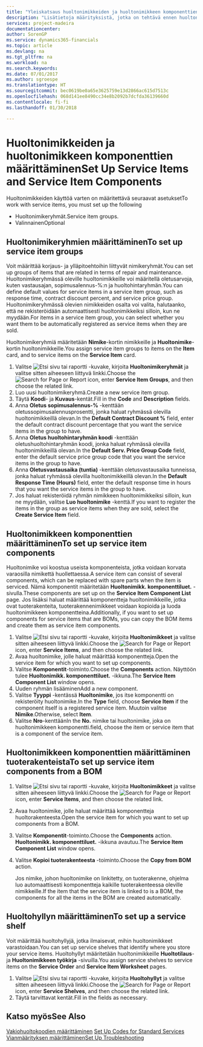 ```yaml
---
title: "Yleiskatsaus huoltonimikkeiden ja huoltonimikkeen komponenttien määrityksistä | Microsoft Docs"
description: "Lisätietoja määrityksistä, jotka on tehtävä ennen huoltonimikkeiden käyttöä. Esimerkiksi oletusarvot, kuten vastausaika, sopimusalennusprosentti ja huoltohintaryhmä, on määritettävä."
services: project-madeira
documentationcenter: 
author: SorenGP
ms.service: dynamics365-financials
ms.topic: article
ms.devlang: na
ms.tgt_pltfrm: na
ms.workload: na
ms.search.keywords: 
ms.date: 07/01/2017
ms.author: sgroespe
ms.translationtype: HT
ms.sourcegitcommit: bec0619be0a65e3625759e13d2866ac615d7513c
ms.openlocfilehash: 068d141ee8490cc34e8b2092b7dcfda36139660d
ms.contentlocale: fi-fi
ms.lasthandoff: 01/30/2018

---
```

# <a name="set-up-service-items-and-service-item-components"></a><span data-ttu-id="37649-103">Huoltonimikkeiden ja huoltonimikkeen komponenttien määrittäminen</span><span class="sxs-lookup"><span data-stu-id="37649-103">Set Up Service Items and Service Item Components</span></span>
<span data-ttu-id="37649-104">Huoltonimikkeiden käyttöä varten on määritettävä seuraavat asetukset</span><span class="sxs-lookup"><span data-stu-id="37649-104">To work with service items, you must set up the following</span></span>

* <span data-ttu-id="37649-105">Huoltonimikeryhmät.</span><span class="sxs-lookup"><span data-stu-id="37649-105">Service item groups.</span></span> 
* <span data-ttu-id="37649-106">Valinnainen</span><span class="sxs-lookup"><span data-stu-id="37649-106">Optional</span></span>

## <a name="to-set-up-service-item-groups"></a><span data-ttu-id="37649-107">Huoltonimikeryhmien määrittäminen</span><span class="sxs-lookup"><span data-stu-id="37649-107">To set up service item groups</span></span>
<span data-ttu-id="37649-108">Voit määrittää korjaus- ja ylläpitoehtoihin liittyvät nimikeryhmät.</span><span class="sxs-lookup"><span data-stu-id="37649-108">You can set up groups of items that are related in terms of repair and maintenance.</span></span> <span data-ttu-id="37649-109">Huoltonimikeryhmässä oleville huoltonimikkeille voi määritellä oletusarvoja, kuten vastausajan, sopimusalennus-%:n ja huoltohintaryhmän.</span><span class="sxs-lookup"><span data-stu-id="37649-109">You can define default values for service items in a service item group, such as response time, contract discount percent, and service price group.</span></span> <span data-ttu-id="37649-110">Huoltonimikeryhmässä olevien nimikkeiden osalta voi valita, halutaanko, että ne rekisteröidään automaattisesti huoltonimikkeiksi silloin, kun ne myydään.</span><span class="sxs-lookup"><span data-stu-id="37649-110">For items in a service item group, you can select whether you want them to be automatically registered as service items when they are sold.</span></span>  
  
<span data-ttu-id="37649-111">Huoltonimikeryhmiä määritetään **Nimike**-kortin nimikkeille ja **Huoltonimike**-kortin huoltonimikkeille.</span><span class="sxs-lookup"><span data-stu-id="37649-111">You assign service item groups to items on the **Item** card, and to service items on the **Service Item** card.</span></span>  
  
1. <span data-ttu-id="37649-112">Valitse ![Etsi sivu tai raportti](media/ui-search/search_small.png "Etsi sivu tai raportti -kuvake") -kuvake, kirjoita **Huoltonimikeryhmät** ja valitse sitten aiheeseen liittyvä linkki.</span><span class="sxs-lookup"><span data-stu-id="37649-112">Choose the ![Search for Page or Report](media/ui-search/search_small.png "Search for Page or Report icon") icon, enter **Service Item Groups**, and then choose the related link.</span></span>  
2. <span data-ttu-id="37649-113">Luo uusi huoltonimikeryhmä.</span><span class="sxs-lookup"><span data-stu-id="37649-113">Create a new service item group.</span></span>  
3. <span data-ttu-id="37649-114">Täytä **Koodi**- ja **Kuvaus**-kentät.</span><span class="sxs-lookup"><span data-stu-id="37649-114">Fill in the **Code** and **Description** fields.</span></span>  
4. <span data-ttu-id="37649-115">Anna **Oletus sopimusalennus-%** -kenttään oletussopimusalennusprosentti, jonka haluat ryhmässä olevilla huoltonimikkeillä olevan.</span><span class="sxs-lookup"><span data-stu-id="37649-115">In the **Default Contract Discount %** field, enter the default contract discount percentage that you want the service items in the group to have.</span></span>  
5. <span data-ttu-id="37649-116">Anna **Oletus huoltohintaryhmän koodi** -kenttään oletushuoltohintaryhmän koodi, jonka haluat ryhmässä olevilla huoltonimikkeillä olevan.</span><span class="sxs-lookup"><span data-stu-id="37649-116">In the **Default Serv. Price Group Code** field, enter the default service price group code that you want the service items in the group to have.</span></span>  
6. <span data-ttu-id="37649-117">Anna **Oletusvastausaika (tuntia)** -kenttään oletusvastausaika tunneissa, jonka haluat ryhmässä olevilla huoltonimikkeillä olevan.</span><span class="sxs-lookup"><span data-stu-id="37649-117">In the **Default Response Time (Hours)** field, enter the default response time in hours that you want the service items in the group to have.</span></span>  
7. <span data-ttu-id="37649-118">Jos haluat rekisteröidä ryhmän nimikkeen huoltonimikkeiksi silloin, kun ne myydään, valitse **Luo huoltonimike** -kenttä.</span><span class="sxs-lookup"><span data-stu-id="37649-118">If you want to register the items in the group as service items when they are sold, select the **Create Service Item** field.</span></span>  

## <a name="to-set-up-service-item-components"></a><span data-ttu-id="37649-119">Huoltonimikkeen komponenttien määrittäminen</span><span class="sxs-lookup"><span data-stu-id="37649-119">To set up service item components</span></span>
<span data-ttu-id="37649-120">Huoltonimike voi koostua useista komponenteista, jotka voidaan korvata varaosilla nimikettä huollettaessa.</span><span class="sxs-lookup"><span data-stu-id="37649-120">A service item can consist of several components, which can be replaced with spare parts when the item is serviced.</span></span> <span data-ttu-id="37649-121">Nämä komponentit määritetään **Huoltonimikk. komponenttiluet.** -sivulla.</span><span class="sxs-lookup"><span data-stu-id="37649-121">These components are set up on the **Service Item Component List** page.</span></span> <span data-ttu-id="37649-122">Jos lisäksi haluat määrittää komponentteja huoltonimikkeille, jotka ovat tuoterakenteita, tuoterakennenimikkeet voidaan kopioida ja luoda huoltonimikkeen komponentteina.</span><span class="sxs-lookup"><span data-stu-id="37649-122">Additionally, if you want to set up components for service items that are BOMs, you can copy the BOM items and create them as service item components.</span></span> 
  
1. <span data-ttu-id="37649-123">Valitse ![Etsi sivu tai raportti](media/ui-search/search_small.png "Etsi sivu tai raportti -kuvake") -kuvake, kirjoita **Huoltonimikkeet** ja valitse sitten aiheeseen liittyvä linkki.</span><span class="sxs-lookup"><span data-stu-id="37649-123">Choose the ![Search for Page or Report](media/ui-search/search_small.png "Search for Page or Report icon") icon, enter **Service Items**, and then choose the related link.</span></span> 
2. <span data-ttu-id="37649-124">Avaa huoltonimike, jolle haluat määrittää komponentteja.</span><span class="sxs-lookup"><span data-stu-id="37649-124">Open the service item for which you want to set up components.</span></span>  
3. <span data-ttu-id="37649-125">Valitse **Komponentit**-toiminto.</span><span class="sxs-lookup"><span data-stu-id="37649-125">Choose the **Components** action.</span></span> <span data-ttu-id="37649-126">Näyttöön tulee **Huoltonimikk. komponenttiluet.** -ikkuna.</span><span class="sxs-lookup"><span data-stu-id="37649-126">The **Service Item Component List** window opens.</span></span>  
4. <span data-ttu-id="37649-127">Uuden ryhmän lisääminen</span><span class="sxs-lookup"><span data-stu-id="37649-127">Add a new component.</span></span>  
5. <span data-ttu-id="37649-128">Valitse **Tyyppi** -kentässä **Huoltonimike**, jos itse komponentti on rekisteröity huoltonimike.</span><span class="sxs-lookup"><span data-stu-id="37649-128">In the **Type** field, choose **Service Item** if the component itself is a registered service item.</span></span> <span data-ttu-id="37649-129">Muutoin valitse **Nimike**.</span><span class="sxs-lookup"><span data-stu-id="37649-129">Otherwise, select **Item**.</span></span>  
6. <span data-ttu-id="37649-130">Valitse **Nro**-kenttään</span><span class="sxs-lookup"><span data-stu-id="37649-130">In the **No.**</span></span> <span data-ttu-id="37649-131">nimike tai huoltonimike, joka on huoltonimikkeen komponentti.</span><span class="sxs-lookup"><span data-stu-id="37649-131">field, choose the item or service item that is a component of the service item.</span></span>  

## <a name="to-set-up-service-item-components-from-a-bom"></a><span data-ttu-id="37649-132">Huoltonimikkeen komponenttien määrittäminen tuoterakenteista</span><span class="sxs-lookup"><span data-stu-id="37649-132">To set up service item components from a BOM</span></span>
1.  <span data-ttu-id="37649-133">Valitse ![Etsi sivu tai raportti](media/ui-search/search_small.png "Etsi sivu tai raportti -kuvake") -kuvake, kirjoita **Huoltonimikkeet** ja valitse sitten aiheeseen liittyvä linkki.</span><span class="sxs-lookup"><span data-stu-id="37649-133">Choose the ![Search for Page or Report](media/ui-search/search_small.png "Search for Page or Report icon") icon, enter **Service Items**, and then choose the related link.</span></span>  
2. <span data-ttu-id="37649-134">Avaa huoltonimike, jolle haluat määrittää komponentteja huoltorakenteesta.</span><span class="sxs-lookup"><span data-stu-id="37649-134">Open the service item for which you want to set up components from a BOM.</span></span>  
3. <span data-ttu-id="37649-135">Valitse **Komponentit**-toiminto.</span><span class="sxs-lookup"><span data-stu-id="37649-135">Choose the **Components** action.</span></span> <span data-ttu-id="37649-136">**Huoltonimikk. komponenttiluet.** -ikkuna avautuu.</span><span class="sxs-lookup"><span data-stu-id="37649-136">The **Service Item Component List** window opens.</span></span>  
4. <span data-ttu-id="37649-137">Valitse **Kopioi tuoterakenteesta** -toiminto.</span><span class="sxs-lookup"><span data-stu-id="37649-137">Choose the **Copy from BOM** action.</span></span>  
  
    <span data-ttu-id="37649-138">Jos nimike, johon huoltonimike on linkitetty, on tuoterakenne, ohjelma luo automaattisesti komponentteja kaikille tuoterakenteessa oleville nimikkeille.</span><span class="sxs-lookup"><span data-stu-id="37649-138">If the item that the service item is linked to is a BOM, the components for all the items in the BOM are created automatically.</span></span>  

## <a name="to-set-up-a-service-shelf"></a><span data-ttu-id="37649-139">Huoltohyllyn määrittäminen</span><span class="sxs-lookup"><span data-stu-id="37649-139">To set up a service shelf</span></span>
<span data-ttu-id="37649-140">Voit määrittää huoltohyllyjä, jotka ilmaisevat, mihin huoltonimikkeet varastoidaan.</span><span class="sxs-lookup"><span data-stu-id="37649-140">You can set up service shelves that identify where you store your service items.</span></span> <span data-ttu-id="37649-141">Huoltohyllyt määritetään huoltonimikkeille **Huoltotilaus**- ja **Huoltonimikkeen työkirja** -sivuilla.</span><span class="sxs-lookup"><span data-stu-id="37649-141">You assign service shelves to service items on the **Service Order** and **Service Item Worksheet** pages.</span></span>  
  
1. <span data-ttu-id="37649-142">Valitse ![Etsi sivu tai raportti](media/ui-search/search_small.png "Etsi sivu tai raportti -kuvake") -kuvake, kirjoita **Huoltohyllyt** ja valitse sitten aiheeseen liittyvä linkki.</span><span class="sxs-lookup"><span data-stu-id="37649-142">Choose the ![Search for Page or Report](media/ui-search/search_small.png "Search for Page or Report icon") icon, enter **Service Shelves**, and then choose the related link.</span></span>
2. <span data-ttu-id="37649-143">Täytä tarvittavat kentät.</span><span class="sxs-lookup"><span data-stu-id="37649-143">Fill in the fields as necessary.</span></span>

## <a name="see-also"></a><span data-ttu-id="37649-144">Katso myös</span><span class="sxs-lookup"><span data-stu-id="37649-144">See Also</span></span>
<span data-ttu-id="37649-145">[Vakiohuoltokoodien määrittäminen](service-how-setup-service-coding.md) </span><span class="sxs-lookup"><span data-stu-id="37649-145">[Set Up Codes for Standard Services](service-how-setup-service-coding.md) </span></span>  
[<span data-ttu-id="37649-146">Vianmäärityksen määrittäminen</span><span class="sxs-lookup"><span data-stu-id="37649-146">Set Up Troubleshooting</span></span>](service-how-setup-troubleshooting.md)
